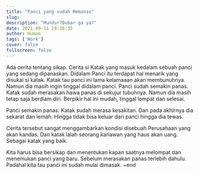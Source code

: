 ```yaml
---
title: "Panci yang sudah Memanas"
slug:
description: "Mundur?Bubar ga ya?"
date: 2021-09-11 19:36:35
author: Human
tags: ['Work']
cover: false
fullscreen: false
---
```


Ada cerita tentang sikap. Cerita si Katak yang masuk kedalam sebuah panci yang sedang dipanaskan.
Didalam Panci itu terdapat hal menarik yang disukai si katak. Katak tau panci ini lama kelamaaan akan membunuhnya.
Namun dia masih ingin tinggal didalam panci. Panci sudah semakin panas. Katak sudah merasakan hawa panas di sekujur tubuhnya.
Namun dia masih tetap saja berdiam diri. Berpikir hal ini mudah, tinggal lompat dan selesai.

Panci semakin panas. Katak sudah merasa kesakitan. Dan pada akhirnya dia sekarat dan lemah. Hingga tidak bisa keluar dari panci hingga dia tewas.

Cerita tersebut sangat menggambarkan kondisi disebuah Perusahaan yang akan kandas. Dan katak ialah seorang kariawan yang haus akan uang. Sebagai katak yang baik. 

Kita harus bisa bersikap dan menentukan kapan saatnya melompat dan menemukan panci yang baru. Sebelum merasakan panas terlebih dahulu. Padahal kita tau panci ini sudah mulai dimasak. ~end